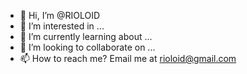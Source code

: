 - 👋 Hi, I’m @RIOLOID
- 👀 I’m interested in ...
- 🌱 I’m currently learning about ...
- 💞️ I’m looking to collaborate on ...
- 📫 How to reach me? Email me at rioloid@gmail.com

<!---
RIOLOID/RIOLOID is a ✨ special ✨ repository because its `README.md` (this file) appears on your GitHub profile.
You can click the Preview link to take a look at your changes.
--->
